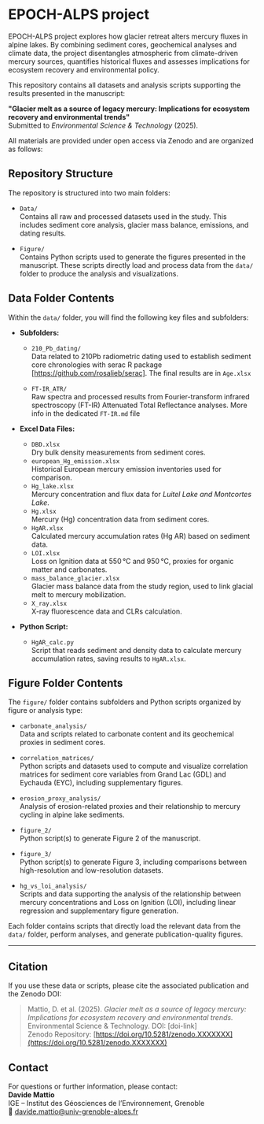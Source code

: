 # EPOCH-ALPS project

EPOCH-ALPS project explores how glacier retreat alters mercury fluxes in alpine lakes. By combining sediment cores, geochemical analyses and climate data, the project disentangles atmospheric from climate-driven mercury sources, quantifies historical fluxes and assesses implications for ecosystem recovery and environmental policy.

This repository contains all datasets and analysis scripts supporting the results presented in the manuscript:

**"Glacier melt as a source of legacy mercury: Implications for ecosystem recovery and environmental trends"**  
Submitted to *Environmental Science & Technology* (2025).

All materials are provided under open access via Zenodo and are organized as follows:

## Repository Structure

The repository is structured into two main folders:

- `Data/`  
  Contains all raw and processed datasets used in the study. This includes sediment core analysis, glacier mass balance, emissions, and dating results.

- `Figure/`  
  Contains Python scripts used to generate the figures presented in the manuscript. These scripts directly load and process data from the `data/` folder to produce the analysis and visualizations.

## Data Folder Contents

Within the `data/` folder, you will find the following key files and subfolders:

- **Subfolders:**  
  - `210_Pb_dating/`  
    Data related to 210Pb radiometric dating used to establish sediment core chronologies with serac R package [https://github.com/rosalieb/serac]. The final results are in `Age.xlsx`  

  - `FT-IR_ATR/`  
    Raw spectra and processed results from Fourier-transform infrared spectroscopy (FT-IR) Attenuated Total Reflectance analyses. More info in the dedicated `FT-IR.md` file

- **Excel Data Files:**  
  - `DBD.xlsx`  
    Dry bulk density measurements from sediment cores.  
  - `european_Hg_emission.xlsx`  
    Historical European mercury emission inventories used for comparison.  
  - `Hg_lake.xlsx`  
    Mercury concentration and flux data for *Luitel Lake and Montcortes Lake*.  
  - `Hg.xlsx`  
    Mercury (Hg) concentration data from sediment cores.  
  - `HgAR.xlsx`  
    Calculated mercury accumulation rates (Hg AR) based on sediment data.  
  - `LOI.xlsx`  
    Loss on Ignition data at 550 °C and 950 °C, proxies for organic matter and carbonates.  
  - `mass_balance_glacier.xlsx`  
    Glacier mass balance data from the study region, used to link glacial melt to mercury mobilization.  
  - `X_ray.xlsx`  
    X-ray fluorescence data and CLRs calculation.

- **Python Script:**  
  - `HgAR_calc.py`  
    Script that reads sediment and density data to calculate mercury accumulation rates, saving results to `HgAR.xlsx`.

## Figure Folder Contents

The `figure/` folder contains subfolders and Python scripts organized by figure or analysis type:

- `carbonate_analysis/`  
  Data and scripts related to carbonate content and its geochemical proxies in sediment cores.

- `correlation_matrices/`  
  Python scripts and datasets used to compute and visualize correlation matrices for sediment core variables from Grand Lac (GDL) and Eychauda (EYC), including supplementary figures.

- `erosion_proxy_analysis/`  
  Analysis of erosion-related proxies and their relationship to mercury cycling in alpine lake sediments.

- `figure_2/`  
  Python script(s) to generate Figure 2 of the manuscript.

- `figure_3/`  
  Python script(s) to generate Figure 3, including comparisons between high-resolution and low-resolution datasets.

- `hg_vs_loi_analysis/`  
  Scripts and data supporting the analysis of the relationship between mercury concentrations and Loss on Ignition (LOI), including linear regression and supplementary figure generation.

Each folder contains scripts that directly load the relevant data from the `data/` folder, perform analyses, and generate publication-quality figures.

---

## Citation

If you use these data or scripts, please cite the associated publication and the Zenodo DOI:

> Mattio, D. et al. (2025). *Glacier melt as a source of legacy mercury: Implications for ecosystem recovery and environmental trends.* Environmental Science & Technology. DOI: [doi-link]  
> Zenodo Repository: [https://doi.org/10.5281/zenodo.XXXXXXX](https://doi.org/10.5281/zenodo.XXXXXXX)

## Contact

For questions or further information, please contact:  
**Davide Mattio**  
IGE – Institut des Géosciences de l’Environnement, Grenoble  
📧 davide.mattio@univ-grenoble-alpes.fr
